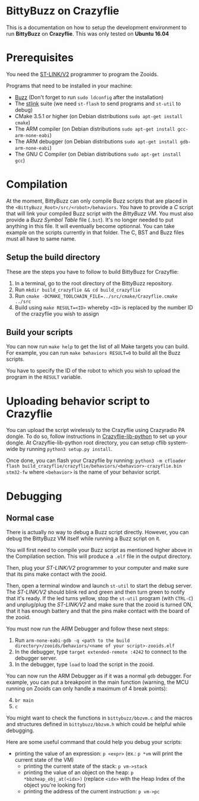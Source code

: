 BittyBuzz on Crazyflie
===================

This is a documentation on how to setup the development environment to run **BittyBuzz** on **Crazyflie**. This was only tested on **Ubuntu 16.04**

Prerequisites
=============

You need the [ST-LINK/V2](http://www.st.com/en/development-tools/st-link-v2.html) programmer to program the Zooids.

Programs that need to be installed in your machine:
* [Buzz](https://github.com/MISTLab/Buzz) (Don't forget to run `sudo ldconfig`
after the installation)
* The [stlink](https://github.com/texane/stlink) suite (we need `st-flash` to send 
programs and `st-util` to debug)
* CMake 3.5.1 or higher (on Debian distributions `sudo apt-get install cmake`)
* The ARM compiler (on Debian distributions `sudo apt-get install gcc-arm-none-eabi`)
* The ARM debugger (on Debian distributions `sudo apt-get install gdb-arm-none-eabi`)
* The GNU C Compiler (on Debian distributions `sudo apt-get install gcc`)


Compilation
===========

At the moment, BittyBuzz can only compile Buzz scripts that are placed in the
`<BittyBuzz_Root>/src/<robot>/behaviors`. 
You have to provide a *C* script that will link your compiled Buzz script with the *BittyBuzz VM*. You must also provide a *Buzz Symbol Table* file (`.bst`). It's no longer needed to put anything in this file. It will eventually become optionnal. You can take example on the scripts
currently in that folder. The C, BST and Buzz files must all have to same name.

Setup the build directory
-------------------------

These are the steps you have to follow to build BittyBuzz for Crazyflie:

1. In a terminal, go to the root directory of the BittyBuzz repository.
2. Run `mkdir build_crazyflie && cd build_crazyflie`
3. Run `cmake -DCMAKE_TOOLCHAIN_FILE=../src/cmake/Crazyflie.cmake ../src`
4. Build using `make RESULT=<ID>`
   whereby `<ID>` is replaced by the number ID of the crazyflie you wish to assign

Build your scripts
------------------

You can now run `make help` to get the list of all Make targets you can build.
For example, you can run `make behaviors RESULT=0` to build all the Buzz scripts.

You have to specify the ID of the robot to which you wish to upload the program in
the `RESULT` variable.

Uploading behavior script to Crazyflie
==================

You can upload the script wirelessly to the Crazyflie using Crazyradio PA dongle. To do so, follow instructions in [Crazyflie-lib-python](https://github.com/bitcraze/crazyflie-lib-python) to set up your dongle. At Crazyflie-lib-python root directory, you can setup cflib system-wide by running `python3 setup.py install`.

Once done, you can flash your Crazyflie by running:
`
python3 -m cfloader flash build_crazyflie/crazyflie/behaviors/<behavior>-crazyflie.bin stm32-fw
`
where `<behavior>` is the name of your behavior script. 

Debugging
=========

Normal case
-----------

There is actually no way to debug a Buzz script directly. However, you can debug
the BittyBuzz VM itself while running a Buzz script on it.

You will first need to compile your Buzz script as mentioned higher above in the
Compilation section. This will produce a `.elf` file in the output directory.

Then, plug your _ST-LINK/V2_ programmer to your computer and make sure that its
pins make contact with the zooid.

Then, open a terminal window and launch `st-util` to start the debug server. The _ST-LINK/V2_ should blink
red and green and then turn green to notify that it's ready. If the led turns
yellow, stop the `st-util` program (with `CTRL-C`) and unplug/plug the
_ST-LINK/V2_ and make sure that the zooid is turned ON, that it has enough battery
and that the pins make contact with the board of the zooid.

You must now run the ARM Debugger and follow these next steps:

1. Run `arm-none-eabi-gdb -q <path to the build directory>/zooids/behaviors/<name of your script>-zooids.elf` 
2. In the debugger, type `target extended-remote :4242` to connect to the debugger server.
3. In the debugger, type `load` to load the script in the zooid.

You can now run the ARM Debugger as if it was a normal `gdb` debugger. For example, you can put a breakpoint in the main function (warning, the MCU running on Zooids can only handle a maximum of 4 break points):

4. `br main`
5. `c`

You might want to check the functions in `bittybuzz/bbzvm.c` and the macros and structures defined in `bittybuzz/bbzvm.h` which could be helpful while debugging.

Here are some useful command that could help you debug your scripts:

* printing the value of an expression: `p <expr>` (ex.: `p *vm` will print the current state of the VM)
  * printing the current state of the stack: `p vm->stack`
  * printing the value of an object on the heap: `p *bbzheap_obj_at(<idx>)` (replace `<idx>` with the Heap Index of the object you're looking for)
  * printing the address of the current instruction: `p vm->pc`
